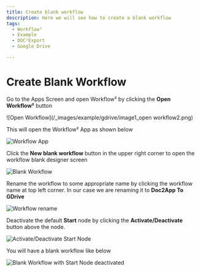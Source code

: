 ```yaml
---
title: Create blank workflow
description: Here we will see how to create a blank workflow
tags:
  - Workflow²
  - Example
  - DOC²Export
  - Google Drive

---
```


# Create Blank Workflow

Go to the Apps Screen and open Workflow² by clicking the **Open Workflow²** button

![Open Workflow](/_images/example/gdrive/image1_open workflow2.png)

This will open the Workflow² App as shown below

![Workflow App](/_images/example/gdrive/image2.png)

Click the **New blank workflow** button in the upper right corner to open the workflow blank designer screen

![Blank Workflow](/_images/example/gdrive/image3.png)

Rename the workflow to some appropriate name by clicking the workflow name at top left corner. In our case we are renaming it to **Doc2App To GDrive**

![Workflow rename](/_images/example/gdrive/image6.png)

Deactivate the default **Start**  node by clicking the **Activate/Deactivate** button above the node.

![Activate/Deactivate Start Node](/_images/example/gdrive/image5.png)

You will have a blank workflow like below

![Blank Workflow with Start Node deactivated](/_images/example/gdrive/image7.png)
